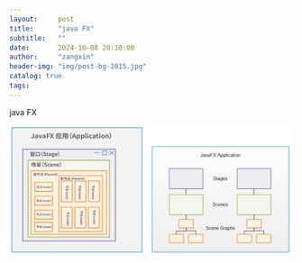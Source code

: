```yaml
---
layout:     post
title:      "java FX"
subtitle:   ""
date:       2024-10-08 20:10:00
author:     "zangxin"
header-img: "img/post-bg-2015.jpg"
catalog: true
tags:
---
```


java FX

![image-20241008201035284](./../img/md-img/2024-10-08-javafx/image-20241008201035284.png)

